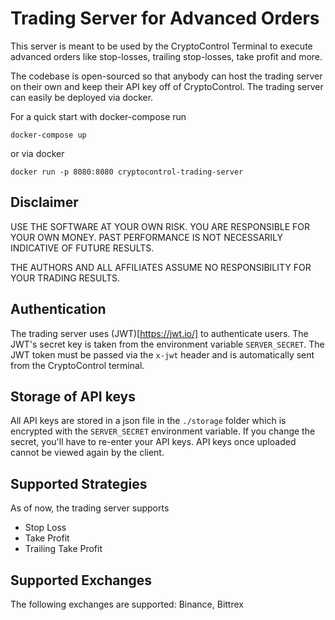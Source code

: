 Trading Server for Advanced Orders
==================================

This server is meant to be used by the CryptoControl Terminal to execute advanced orders like stop-losses, trailing stop-losses, take profit and more.

The codebase is open-sourced so that anybody can host the trading server on their own and keep their API key off of CryptoControl. The trading server can easily be deployed via docker.

For a quick start with docker-compose run
```
docker-compose up
```
or via docker
```
docker run -p 8080:8080 cryptocontrol-trading-server
```

## Disclaimer
USE THE SOFTWARE AT YOUR OWN RISK. YOU ARE RESPONSIBLE FOR YOUR OWN MONEY. PAST PERFORMANCE IS NOT NECESSARILY INDICATIVE OF FUTURE RESULTS.

THE AUTHORS AND ALL AFFILIATES ASSUME NO RESPONSIBILITY FOR YOUR TRADING RESULTS.

## Authentication
The trading server uses (JWT)[https://jwt.io/] to authenticate users. The JWT's secret key is taken from the environment variable `SERVER_SECRET`. The JWT token must be passed via the `x-jwt` header and is automatically sent from the CryptoControl terminal.

## Storage of API keys
All API keys are stored in a json file in the `./storage` folder which is encrypted with the `SERVER_SECRET` environment variable. If you change the secret, you'll have to re-enter your API keys. API keys once uploaded cannot be viewed again by the client.

## Supported Strategies
As of now, the trading server supports
- Stop Loss
- Take Profit
- Trailing Take Profit

## Supported Exchanges
The following exchanges are supported: Binance, Bittrex
